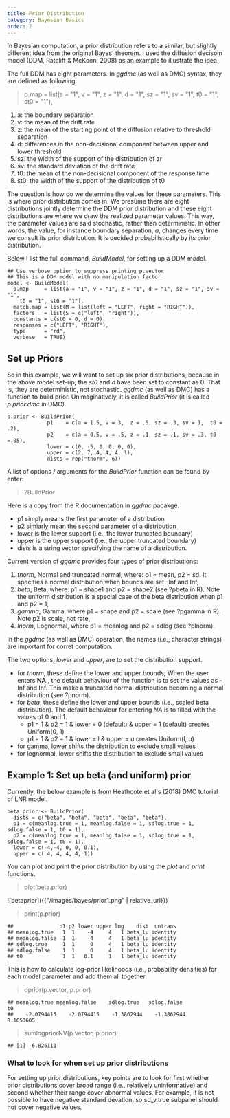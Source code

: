 ```yaml
---
title: Prior Distribution
category: Bayesian Basics
order: 2
---
```


In Bayesian computation, a prior distribution refers to a similar, but
slightly different idea from the original Bayes' theorem. I used the diffusion
decisoin model (DDM, Ratcliff & McKoon, 2008) as an example to illustrate the idea. 

The full DDM has eight parameters. In _ggdmc_ (as well as DMC) syntax, they are
defined as following:

> p.map = list(a = "1", v = "1", z = "1", d = "1", sz = "1", sv = "1",
>              t0 = "1", st0 = "1"),

1. a: the boundary separation
2. v: the mean of the drift rate
3. z: the mean of the starting point of the diffusion relative to threshold separation
4. d: differences in the non-decisional component between upper and lower threshold
5. sz: the width of the support of the distribution of zr
6. sv: the standard deviation of the drift rate
7. t0: the mean of the non-decisional component of the response time
8. st0: the width of the support of the distribution of t0

The question is how do we determine the values for these parameters. This is where
prior distribution comes in.  We presume there are eight distributions jointly
determine the DDM prior distribution and these eight distributions are where
we draw the realized parameter values. This way, the parameter values are said 
stochastic, rather than deterministic. In other words, the value, for instance
boundary separation, _a_, changes every time we consult its prior distribution.
It is decided probabilistically by its prior distribution.

Below I list the full command, _BuildModel_, for setting up a DDM model. 
```
## Use verbose option to suppress printing p.vector
## This is a DDM model with no manipulation factor
model <- BuildModel(
  p.map     = list(a = "1", v = "1", z = "1", d = "1", sz = "1", sv = "1",
    t0 = "1", st0 = "1"),
  match.map = list(M = list(left = "LEFT", right = "RIGHT")),
  factors   = list(S = c("left", "right")),
  constants = c(st0 = 0, d = 0),
  responses = c("LEFT", "RIGHT"),
  type      = "rd",
  verbose   = TRUE)
```

## Set up Priors
So in this example, we will want to set up six prior distributions, because
in the above model set-up, the _st0_ and _d_ have been set to constant as 0. That 
is, they are deterministic, not stochastic. _ggdmc_ (as well as DMC)
has a function to build prior. Unimaginatively, it is called _BuildPrior_
(it is called _p.prior.dmc_ in DMC). 

```
p.prior <- BuildPrior(
             p1    = c(a = 1.5, v = 3,  z = .5, sz = .3, sv = 1,  t0 = .2),
             p2    = c(a = 0.5, v = .5, z = .1, sz = .1, sv = .3, t0 =.05),
             lower = c(0, -5, 0, 0, 0, 0),
             upper = c(2, 7, 4, 4, 4, 1),
             dists = rep("tnorm", 6))

```

A list of options / arguments for the _BuildPrior_ function can be found by enter:

> ?BuildPrior

Here is a copy from the R documentation in _ggdmc_ pacakge.

- p1 simply means the first parameter of a distribution
- p2 simiarly mean the second parameter of a distribution
- lower is the lower support (i.e., the lower truncated boundary)
- upper is the upper support (i.e., the upper truncated boundary)
- dists is a string vector specifying the name of a distribution.

Current version of _ggdmc_ provides four types of prior distributions:
1. _tnorm_, Normal and truncated normal, where: p1 = mean, p2 = sd. It specifies
a normal distribution when bounds are set -Inf and Inf,
2. _beta_, Beta, where: p1 = shape1 and p2 = shape2 (see ?pbeta in R). Note the uniform
distribution is a special case of the beta distribution when p1 and p2 = 1,
3. _gamma_, Gamma, where p1 = shape and p2 = scale (see ?pgamma in R). Note p2 is scale,
not rate,
4. _lnorm_, Lognormal, where p1 = meanlog and p2 = sdlog (see ?plnorm).

In the _ggdmc_ (as well as DMC) operation, the names (i.e., character strings)
are important for corret computation. 


The two options, _lower_ and _upper_, are to set the distribution support. 
- for _tnorm_, these define the lower and upper bounds; When the user enters **NA**
, the default behaviour of the function is to set the values as -Inf and Inf.
This make a truncated normal distribution becoming a normal distribution (see ?pnorm).
- for _beta_, these define the lower and upper bounds (i.e., scaled beta distribution).
The default behaviour for entering _NA_ is to filled with the values of 0 and 1. 
  - p1 = 1 & p2 = 1 & lower = 0 (default) & upper = 1 (default) creates Uniform(0, 1)
  - p1 = 1 & p2 = 1 & lower = l & upper = u creates Uniform(l, u)
- for gamma, lower shifts the distribution to exclude small values
- for lognormal, lower shifts the distribution to exclude small values


## Example 1: Set up beta (and uniform) prior

Currently, the below example is from Heathcote et al's (2018) DMC tutorial of LNR model.

```
beta.prior <- BuildPrior(
  dists = c("beta", "beta", "beta", "beta", "beta"),
  p1 = c(meanlog.true = 1, meanlog.false = 1, sdlog.true = 1, sdlog.false = 1, t0 = 1),
  p2 = c(meanlog.true = 1, meanlog.false = 1, sdlog.true = 1, sdlog.false = 1, t0 = 1),
  lower = c(-4,-4, 0, 0, 0.1),
  upper = c( 4, 4, 4, 4, 1))
```

You can plot and print the prior distribution by using the _plot_ and _print_ functions. 

> plot(beta.prior)


![betaprior]({{"/images/bayes/prior1.png" | relative_url}})

> print(p.prior)

```
##               p1 p2 lower upper log    dist  untrans
## meanlog.true   1  1    -4     4   1 beta_lu identity
## meanlog.false  1  1    -4     4   1 beta_lu identity
## sdlog.true     1  1     0     4   1 beta_lu identity
## sdlog.false    1  1     0     4   1 beta_lu identity
## t0             1  1   0.1     1   1 beta_lu identity
```


This is how to calculate log-prior likelihoods (i.e., probability densities)
for each model parameter and add them all together.

> dprior(p.vector, p.prior)

```
## meanlog.true meanlog.false    sdlog.true   sdlog.false            t0 
##    -2.0794415    -2.0794415    -1.3862944    -1.3862944     0.1053605
```

> sumlogpriorNV(p.vector, p.prior)

```
## [1] -6.826111
```

### What to look for when set up prior distributions
For setting up prior distributions, key points are to look for first whether prior
distributions cover broad range (i.e., relatively uninformative) and second whether
their range cover abnormal values. For example, it is not possible to have
negative standard devation, so sd_v.true subpanel should not cover negative values.




